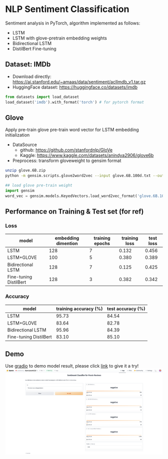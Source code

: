 # NLP Sentiment Classification
Sentiment analysis in PyTorch, algorithm implemented as follows:
- LSTM
- LSTM with glove-pretrain embedding weights
- Bidirectional LSTM
- DistilBert Fine-tuning

## Dataset: IMDb
* Download directly: https://ai.stanford.edu/~amaas/data/sentiment/aclImdb_v1.tar.gz
* HuggingFace dataset: https://huggingface.co/datasets/imdb
```python
from datasets import load_dataset
load_dataset('imdb').with_format('torch') # for pytorch format
```

## Glove
Apply pre-train glove pre-train word vector for LSTM embedding initialization
* DataSource
    * github: https://github.com/stanfordnlp/GloVe
    * Kaggle: https://www.kaggle.com/datasets/anindya2906/glove6b
* Preprocess: transform gloveweight to gensim format
```bash
unzip glove.6B.zip
python -m gensim.scripts.glove2word2vec --input glove.6B.100d.txt --output glove.6B.100d.w2vformat.txt
```
```python
## load glove pre-train weight
import gensim
word_vec = gensim.models.KeyedVectors.load_word2vec_format('glove.6B.100d.w2vformat.txt', binary=False, encoding='utf-8')
```
## Performance on Training & Test set (for ref)
### Loss
|model| embedding dimention | training epochs |training loss|test loss|
|---|---|---|---|---|
|LSTM|128|7|0.132|0.456|
|LSTM+GLOVE|100|5|0.380|0.389|
|Bidirectional LSTM|128|7|0.125|0.425|
|Fine-tuning DistilBert|128|3|0.382|0.342|

### Accuracy
|model|training accuracy (%) |test accuracy (%)|
|---|---|---|
|LSTM|95.73|84.54|
|LSTM+GLOVE|83.64|82.78|
|Bidirectional LSTM|95.96|84.39|
|Fine-tuning DistilBert|83.10|85.10|

## Demo
Use [gradio](https://www.gradio.app/) to demo model result, please click [link](https://huggingface.co/spaces/zolakarary/SentimentClf) to give it a try!
![image](demo.png)

